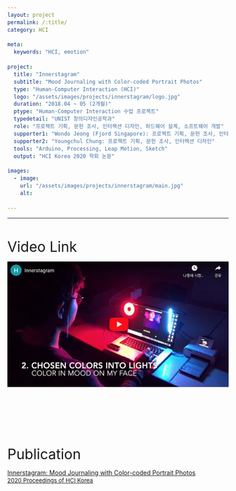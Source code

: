 ```yaml
---
layout: project
permalink: /:title/
category: HCI

meta:
  keywords: "HCI, emotion"

project:
  title: "Innerstagram"
  subtitle: "Mood Journaling with Color-coded Portrait Photos"
  type: "Human-Computer Interaction (HCI)"
  logo: "/assets/images/projects/innerstagram/logo.jpg"
  duration: "2018.04 ~ 05 (2개월)"
  ptype: "Human-Computer Interaction 수업 프로젝트"
  typedetail: "UNIST 창의디자인공학과"
  role: "프로젝트 기획, 문헌 조사, 인터랙션 디자인, 하드웨어 설계, 소프트웨어 개발"
  supporter1: "Wondo Jeong (Fjord Singapore): 프로젝트 기획, 문헌 조사, 인터랙션 디자인, UI 디자인"
  supporter2: "Youngchul Chung: 프로젝트 기획, 문헌 조사, 인터랙션 디자인"
  tools: "Arduino, Processing, Leap Motion, Sketch"
  output: "HCI Korea 2020 학회 논문"

images:
  - image:
    url: "/assets/images/projects/innerstagram/main.jpg"
    alt:

---
```

---
<br>

<font size="6em">Video Link</font>
<br>

<p align="center">
  <a href="https://youtu.be/wq558pLrr_o">
  <img src="/assets/images/projects/innerstagram/video.png">
  </a>
</p>  
<br><br><br><br><br><br>

<font size="6em">Publication</font>
<br>

[<u>Innerstagram: Mood Journaling with Color-coded Portrait Photos</u> <br> <font size="2em"><u>2020 Proceedings of HCI Korea</u></font>](https://www.dbpia.co.kr/Journal/articleDetail?nodeId=NODE10402928)
<br><br><br><br><br><br>
